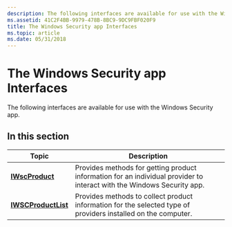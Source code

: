 ```yaml
---
description: The following interfaces are available for use with the Windows Security app.
ms.assetid: 41C2F4BB-9979-478B-8BC9-9DC9FBF020F9
title: The Windows Security app Interfaces
ms.topic: article
ms.date: 05/31/2018
---
```


# The Windows Security app Interfaces

The following interfaces are available for use with the Windows Security app.

## In this section



| Topic                                                 | Description                                                                                                                      |
|-------------------------------------------------------|----------------------------------------------------------------------------------------------------------------------------------|
| [**IWscProduct**](/windows/desktop/api/Iwscapi/nn-iwscapi-iwscproduct)<br/>         | Provides methods for getting product information for an individual provider to interact with the Windows Security app.<br/> |
| [**IWSCProductList**](/windows/desktop/api/iwscapi/nn-iwscapi-iwscproductlist)<br/> | Provides methods to collect product information for the selected type of providers installed on the computer.<br/>         |



 

 

 
